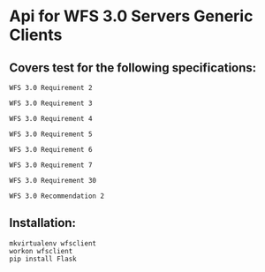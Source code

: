 # Api for WFS 3.0 Servers Generic Clients

Covers test for the following specifications:
-----------------------------
	
	WFS 3.0 Requirement 2
	
	WFS 3.0 Requirement 3
	
	WFS 3.0 Requirement 4
	
	WFS 3.0 Requirement 5
	
	WFS 3.0 Requirement 6
	
	WFS 3.0 Requirement 7
	
	WFS 3.0 Requirement 30
	
	WFS 3.0 Recommendation 2


Installation:
------------

```
mkvirtualenv wfsclient
workon wfsclient
pip install Flask

```

